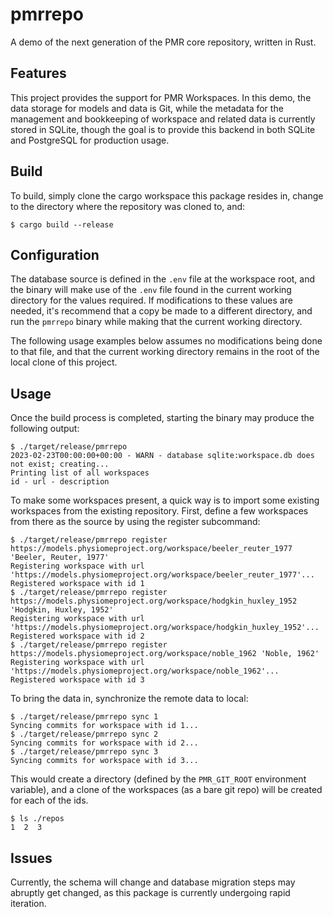 # pmrrepo

A demo of the next generation of the PMR core repository, written in
Rust.

## Features

This project provides the support for PMR Workspaces.  In this demo, the
data storage for models and data is Git, while the metadata for the
management and bookkeeping of workspace and related data is currently
stored in SQLite, though the goal is to provide this backend in both
SQLite and PostgreSQL for production usage.

## Build

To build, simply clone the cargo workspace this package resides in,
change to the directory where the repository was cloned to, and:

```console
$ cargo build --release
```

## Configuration

The database source is defined in the `.env` file at the workspace root,
and the binary will make use of the `.env` file found in the current
working directory for the values required.  If modifications to these
values are needed, it's recommend that a copy be made to a different
directory, and run the `pmrrepo` binary while making that the current
working directory.

The following usage examples below assumes no modifications being done
to that file, and that the current working directory remains in the
root of the local clone of this project.

## Usage

Once the build process is completed, starting the binary may produce the
following output:

```console
$ ./target/release/pmrrepo
2023-02-23T00:00:00+00:00 - WARN - database sqlite:workspace.db does not exist; creating...
Printing list of all workspaces
id - url - description
```

To make some workspaces present, a quick way is to import some existing
workspaces from the existing repository.  First, define a few workspaces
from there as the source by using the register subcommand:

```console
$ ./target/release/pmrrepo register https://models.physiomeproject.org/workspace/beeler_reuter_1977 'Beeler, Reuter, 1977'
Registering workspace with url 'https://models.physiomeproject.org/workspace/beeler_reuter_1977'...
Registered workspace with id 1
$ ./target/release/pmrrepo register https://models.physiomeproject.org/workspace/hodgkin_huxley_1952 'Hodgkin, Huxley, 1952'
Registering workspace with url 'https://models.physiomeproject.org/workspace/hodgkin_huxley_1952'...
Registered workspace with id 2
$ ./target/release/pmrrepo register https://models.physiomeproject.org/workspace/noble_1962 'Noble, 1962'
Registering workspace with url 'https://models.physiomeproject.org/workspace/noble_1962'...
Registered workspace with id 3
```

To bring the data in, synchronize the remote data to local:

```console
$ ./target/release/pmrrepo sync 1
Syncing commits for workspace with id 1...
$ ./target/release/pmrrepo sync 2
Syncing commits for workspace with id 2...
$ ./target/release/pmrrepo sync 3
Syncing commits for workspace with id 3...
```

This would create a directory (defined by the `PMR_GIT_ROOT` environment
variable), and a clone of the workspaces (as a bare git repo) will be
created for each of the ids.

```console
$ ls ./repos
1  2  3
```

## Issues

Currently, the schema will change and database migration steps may
abruptly get changed, as this package is currently undergoing rapid
iteration.

